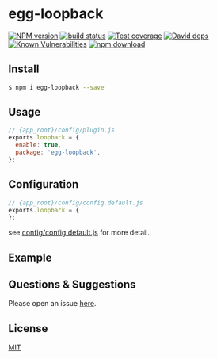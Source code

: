 # egg-loopback

[![NPM version][npm-image]][npm-url]
[![build status][travis-image]][travis-url]
[![Test coverage][codecov-image]][codecov-url]
[![David deps][david-image]][david-url]
[![Known Vulnerabilities][snyk-image]][snyk-url]
[![npm download][download-image]][download-url]

[npm-image]: https://img.shields.io/npm/v/egg-loopback.svg?style=flat-square
[npm-url]: https://npmjs.org/package/egg-loopback
[travis-image]: https://img.shields.io/travis/eggjs/egg-loopback.svg?style=flat-square
[travis-url]: https://travis-ci.org/eggjs/egg-loopback
[codecov-image]: https://img.shields.io/codecov/c/github/eggjs/egg-loopback.svg?style=flat-square
[codecov-url]: https://codecov.io/github/eggjs/egg-loopback?branch=master
[david-image]: https://img.shields.io/david/eggjs/egg-loopback.svg?style=flat-square
[david-url]: https://david-dm.org/eggjs/egg-loopback
[snyk-image]: https://snyk.io/test/npm/egg-loopback/badge.svg?style=flat-square
[snyk-url]: https://snyk.io/test/npm/egg-loopback
[download-image]: https://img.shields.io/npm/dm/egg-loopback.svg?style=flat-square
[download-url]: https://npmjs.org/package/egg-loopback

<!--
Description here.
-->

## Install

```bash
$ npm i egg-loopback --save
```

## Usage

```js
// {app_root}/config/plugin.js
exports.loopback = {
  enable: true,
  package: 'egg-loopback',
};
```

## Configuration

```js
// {app_root}/config/config.default.js
exports.loopback = {
};
```

see [config/config.default.js](config/config.default.js) for more detail.

## Example

<!-- example here -->

## Questions & Suggestions

Please open an issue [here](https://github.com/eggjs/egg/issues).

## License

[MIT](LICENSE)
